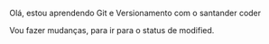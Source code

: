 Olá, estou aprendendo Git e Versionamento com o santander coder

Vou fazer mudanças, para ir para o status de modified.



